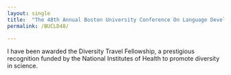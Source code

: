 ```yaml
---
layout: single
title:  "The 48th Annual Boston University Conference On Language Development"
permalink: /BUCLD48/

---
```


I have been awarded the Diversity Travel Fellowship, a prestigious recognition funded by the National Institutes of Health to promote diversity in science. 
